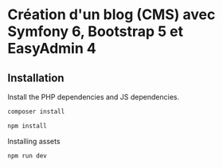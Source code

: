 # Création d'un blog (CMS) avec Symfony 6, Bootstrap 5 et EasyAdmin 4
 Installation
--------------
Install the PHP dependencies and JS dependencies.
```sh
composer install
```
```sh
npm install
```
Installing assets
```sh
npm run dev
```
